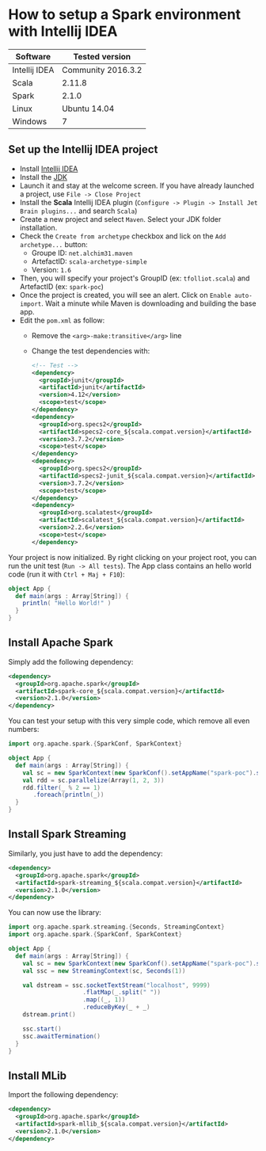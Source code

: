 # How to setup a Spark environment with Intellij IDEA

| Software       | Tested version     |
|----------------|--------------------|
| Intellij IDEA  | Community 2016.3.2 |
| Scala          | 2.11.8             |
| Spark          | 2.1.0              |
| Linux          | Ubuntu 14.04       |
| Windows        | 7                  |

## Set up the Intellij IDEA project

- Install [Intellij IDEA](https://www.jetbrains.com/idea/download/#section=windows)
- Install the [JDK](http://www.oracle.com/technetwork/java/javase/downloads/jdk8-downloads-2133151.html)
- Launch it and stay at the welcome screen. If you have already launched a project, use `File -> Close Project`
- Install the **Scala** Intellij IDEA plugin (`Configure -> Plugin -> Install Jet Brain plugins...` and search `Scala`)
- Create a new project and select `Maven`. Select your JDK folder installation.
- Check the `Create from archetype` checkbox and lick on the `Add archetype...` button:
    - Groupe ID: `net.alchim31.maven`
    - ArtefactID: `scala-archetype-simple`
    - Version: `1.6`
- Then, you will specify your project's GroupID (ex: `tfolliot.scala`) and ArtefactID (ex: `spark-poc`)
- Once the project is created, you will see an alert. Click on `Enable auto-import`. Wait a minute while Maven is downloading and building the base app.
- Edit the `pom.xml` as follow:
    - Remove the `<arg>-make:transitive</arg>` line
    - Change the test dependencies with:
    
      ```xml
      <!-- Test -->
      <dependency>
        <groupId>junit</groupId>
        <artifactId>junit</artifactId>
        <version>4.12</version>
        <scope>test</scope>
      </dependency>
      <dependency>
        <groupId>org.specs2</groupId>
        <artifactId>specs2-core_${scala.compat.version}</artifactId>
        <version>3.7.2</version>
        <scope>test</scope>
      </dependency>
      <dependency>
        <groupId>org.specs2</groupId>
        <artifactId>specs2-junit_${scala.compat.version}</artifactId>
        <version>3.7.2</version>
        <scope>test</scope>
      </dependency>
      <dependency>
        <groupId>org.scalatest</groupId>
        <artifactId>scalatest_${scala.compat.version}</artifactId>
        <version>2.2.6</version>
        <scope>test</scope>
      </dependency>
      ```

Your project is now initialized. By right clicking on your project root, you can run the unit test (`Run -> All tests`). The App class contains an hello world code (run it with `Ctrl + Maj + F10`):
```scala
object App {
  def main(args : Array[String]) {
    println( "Hello World!" )
  }
}
```

## Install Apache Spark
Simply add the following dependency:
```xml
<dependency>
  <groupId>org.apache.spark</groupId>
  <artifactId>spark-core_${scala.compat.version}</artifactId>
  <version>2.1.0</version>
</dependency>
```
You can test your setup with this very simple code, which remove all even numbers:
```scala
import org.apache.spark.{SparkConf, SparkContext}

object App {
  def main(args : Array[String]) {
    val sc = new SparkContext(new SparkConf().setAppName("spark-poc").setMaster("local[1]"))
    val rdd = sc.parallelize(Array(1, 2, 3))
    rdd.filter(_ % 2 == 1)
       .foreach(println(_))
  }
}
```
## Install Spark Streaming
Similarly, you just have to add the dependency:
```xml
<dependency>
  <groupId>org.apache.spark</groupId>
  <artifactId>spark-streaming_${scala.compat.version}</artifactId>
  <version>2.1.0</version>
</dependency>
```

You can now use the library:

```scala
import org.apache.spark.streaming.{Seconds, StreamingContext}
import org.apache.spark.{SparkConf, SparkContext}

object App {
  def main(args : Array[String]) {
    val sc = new SparkContext(new SparkConf().setAppName("spark-poc").setMaster("local[2]"))
    val ssc = new StreamingContext(sc, Seconds(1))

    val dstream = ssc.socketTextStream("localhost", 9999)
                     .flatMap(_.split(" "))
                     .map((_, 1))
                     .reduceByKey(_ + _)
    dstream.print()

    ssc.start()
    ssc.awaitTermination()
  }
}
```

## Install MLib
Import the following dependency:

```xml
<dependency>
  <groupId>org.apache.spark</groupId>
  <artifactId>spark-mllib_${scala.compat.version}</artifactId>
  <version>2.1.0</version>
</dependency>
```
